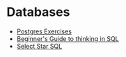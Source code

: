 # Databases

* [Postgres Exercises](https://pgexercises.com)
* [Beginner's Guide to thinking in SQL](https://www.sohamkamani.com/blog/2016/07/07/a-beginners-guide-to-sql/)
* [Select Star SQL](https://selectstarsql.com)